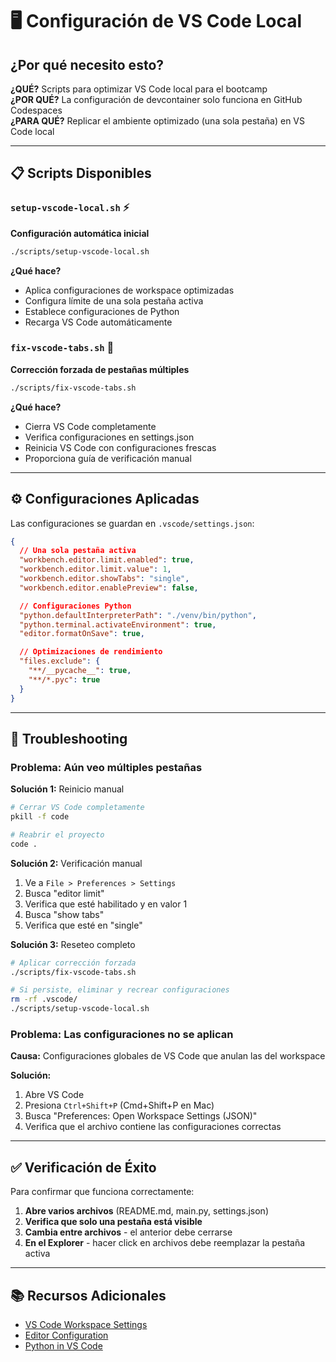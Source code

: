 # 🖥️ Configuración de VS Code Local

## ¿Por qué necesito esto?

**¿QUÉ?** Scripts para optimizar VS Code local para el bootcamp  
**¿POR QUÉ?** La configuración de devcontainer solo funciona en GitHub Codespaces  
**¿PARA QUÉ?** Replicar el ambiente optimizado (una sola pestaña) en VS Code local

---

## 📋 Scripts Disponibles

### `setup-vscode-local.sh` ⚡

**Configuración automática inicial**

```bash
./scripts/setup-vscode-local.sh
```

**¿Qué hace?**

- Aplica configuraciones de workspace optimizadas
- Configura límite de una sola pestaña activa
- Establece configuraciones de Python
- Recarga VS Code automáticamente

### `fix-vscode-tabs.sh` 🔧

**Corrección forzada de pestañas múltiples**

```bash
./scripts/fix-vscode-tabs.sh
```

**¿Qué hace?**

- Cierra VS Code completamente
- Verifica configuraciones en settings.json
- Reinicia VS Code con configuraciones frescas
- Proporciona guía de verificación manual

---

## ⚙️ Configuraciones Aplicadas

Las configuraciones se guardan en `.vscode/settings.json`:

```json
{
  // Una sola pestaña activa
  "workbench.editor.limit.enabled": true,
  "workbench.editor.limit.value": 1,
  "workbench.editor.showTabs": "single",
  "workbench.editor.enablePreview": false,

  // Configuraciones Python
  "python.defaultInterpreterPath": "./venv/bin/python",
  "python.terminal.activateEnvironment": true,
  "editor.formatOnSave": true,

  // Optimizaciones de rendimiento
  "files.exclude": {
    "**/__pycache__": true,
    "**/*.pyc": true
  }
}
```

---

## 🚨 Troubleshooting

### Problema: Aún veo múltiples pestañas

**Solución 1:** Reinicio manual

```bash
# Cerrar VS Code completamente
pkill -f code

# Reabrir el proyecto
code .
```

**Solución 2:** Verificación manual

1. Ve a `File > Preferences > Settings`
2. Busca "editor limit"
3. Verifica que esté habilitado y en valor 1
4. Busca "show tabs"
5. Verifica que esté en "single"

**Solución 3:** Reseteo completo

```bash
# Aplicar corrección forzada
./scripts/fix-vscode-tabs.sh

# Si persiste, eliminar y recrear configuraciones
rm -rf .vscode/
./scripts/setup-vscode-local.sh
```

### Problema: Las configuraciones no se aplican

**Causa:** Configuraciones globales de VS Code que anulan las del workspace

**Solución:**

1. Abre VS Code
2. Presiona `Ctrl+Shift+P` (Cmd+Shift+P en Mac)
3. Busca "Preferences: Open Workspace Settings (JSON)"
4. Verifica que el archivo contiene las configuraciones correctas

---

## ✅ Verificación de Éxito

Para confirmar que funciona correctamente:

1. **Abre varios archivos** (README.md, main.py, settings.json)
2. **Verifica que solo una pestaña está visible**
3. **Cambia entre archivos** - el anterior debe cerrarse
4. **En el Explorer** - hacer click en archivos debe reemplazar la pestaña activa

---

## 📚 Recursos Adicionales

- [VS Code Workspace Settings](https://code.visualstudio.com/docs/getstarted/settings#_workspace-settings)
- [Editor Configuration](https://code.visualstudio.com/docs/editor/workbench#_tabs)
- [Python in VS Code](https://code.visualstudio.com/docs/python/python-tutorial)
